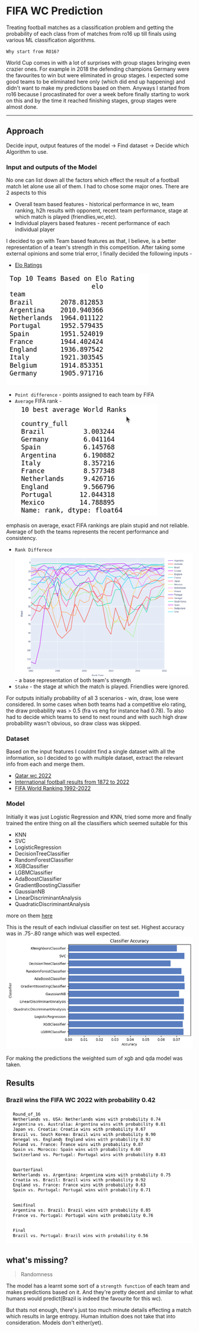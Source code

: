 # FIFA WC Prediction
Treating football matches as a classification problem and getting the probability of each class from of matches from ro16 up till finals using various ML classification algorithms.

    Why start from RO16?
   World Cup comes in with a lot of surprises with group stages bringing even crazier ones. For example in 2018 the defending champions Germany were the favourites to win but were eliminated in group stages. I expected some good teams to be eliminated here only (which did end up happening) and didn't want to make my predictions based on them.
   Anyways I started from ro16 because I procastinated for over a week before finally starting to work on this and by the time it reached finishing stages, group stages were almost done.

---
## Approach
  Decide input, output features of the model -> Find dataset -> Decide which Algorithm to use.
### Input and outputs of the Model
No one can list down all the factors which effect the result of a football match let alone use all of them. I had to chose some major ones.
There are 2 aspects to this
 
 - Overall team based features - historical performance in wc, team ranking, h2h results with opponent, recent team performance, stage at which match is played (friendlies,wc,etc).
 - Individual players based features - recent performance of each individual player

I decided to go with Team based features as that, I believe, is a better representation of a team's strength in this competition.
After taking some external opinions and some trial error, I finally decided the following inputs - 

- [Elo Ratings](https://en.wikipedia.org/wiki/Elo_rating_system) 

![elo ratings of top 10 teams](assets/elo.png)
-  `Point difference` - points assigned to each team by FIFA
- `Average` FIFA rank - ![avg rank](assets/avg-rank.png)

emphasis on average, exact FIFA rankings are plain stupid and not reliable. Average of both the teams represents the recent performance and consistency.

- `Rank Differece` <img src="assets/rank-diff.png"> - a base representation of both team's strength
- `Stake` - the stage at which the match is played. Friendlies were ignored.

For outputs initially probability of all 3 scenarios - win, draw, lose were considered. In some cases when both teams had a competitive elo rating, the draw probability was > 0.5 (fra vs eng for instance had 0.78).
To also had to decide which teams to send to next round and with such high draw probability wasn't obvious, so draw class was skipped.

### Dataset
Based on the input features I couldnt find a single dataset with all the information, so I decided to go with multiple dataset, extract the relevant info from each and merge them.

- [Qatar wc 2022](https://www.kaggle.com/datasets/brenda89/fifa-world-cup-2022)
- [International football results from 1872 to 2022](https://www.kaggle.com/datasets/martj42/international-football-results-from-1872-to-2017)
- [FIFA World Ranking 1992-2022](https://www.kaggle.com/datasets/cashncarry/fifaworldranking)

### Model

Initially it was just Logistic Regression and KNN, tried some more and finally trained the entire thing on all the classifiers which seemed suitable for this
 - KNN
 - SVC
 - LogisticRegression
 - DecisionTreeClassifier
 - RandomForestClassifier
 - XGBClassifier
 - LGBMClassifier 
 - AdaBoostClassifier
 - GradientBoostingClassifier
 - GaussianNB
 - LinearDiscriminantAnalysis
 - QuadraticDiscriminantAnalysis

 more on them [here](https://scikit-learn.org/stable/auto_examples/classification/plot_classifier_comparison.html)


This is the result of each indiviual classifier on test set. Highest accuracy was in .75-.80  range which was well expected.
 ![classifiers](assets/classifiers.png)

 For making the predictions the weighted sum of xgb and qda model was taken.


## Results

### Brazil wins the FIFA WC 2022 with probability 0.42
![resutls](assets/results.png)

## what's missing?

> Randomness

The model has a learnt some sort of a `strength function` of each team and makes predictions based on it. And they're pretty decent and similar to what humans would predict(Brazil is indeed the favourite for this wc).

But thats not enough, there's just too much minute details effecting a match which results in large entropy. Human intuition does not take that into consideration. Models don't either(yet).

